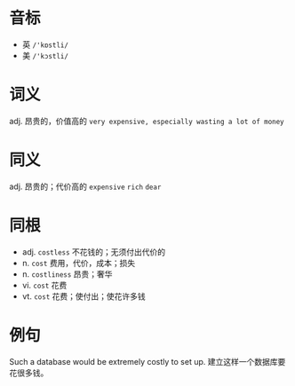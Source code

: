 # 音标

- 英 `/'kɒstli/`
- 美 `/'kɔstli/`

# 词义

adj. 昂贵的，价值高的
`very expensive, especially wasting a lot of money`

# 同义

adj. 昂贵的；代价高的
`expensive` `rich` `dear`

# 同根

- adj. `costless` 不花钱的；无须付出代价的
- n. `cost` 费用，代价，成本；损失
- n. `costliness` 昂贵；奢华
- vi. `cost` 花费
- vt. `cost` 花费；使付出；使花许多钱

# 例句

Such a database would be extremely costly to set up.
建立这样一个数据库要花很多钱。



